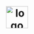 <h1 align="center"  style=": none">
    <a href="#">
       <img src="https://elixir-lang.org/images/logo/logo.png"  alt="logo" style="height: 60px"/> 
    </a>
</h1>

